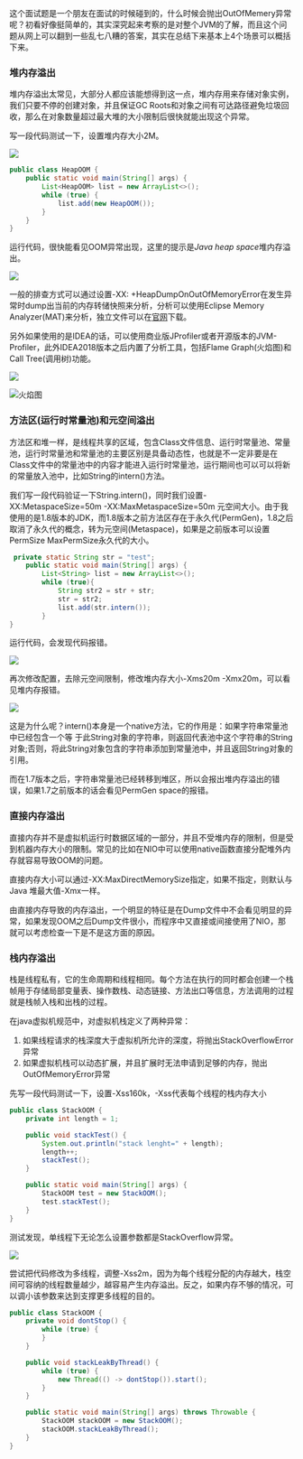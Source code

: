 这个面试题是一个朋友在面试的时候碰到的，什么时候会抛出OutOfMemery异常呢？初看好像挺简单的，其实深究起来考察的是对整个JVM的了解，而且这个问题从网上可以翻到一些乱七八糟的答案，其实在总结下来基本上4个场景可以概括下来。

### 堆内存溢出

堆内存溢出太常见，大部分人都应该能想得到这一点，堆内存用来存储对象实例，我们只要不停的创建对象，并且保证GC Roots和对象之间有可达路径避免垃圾回收，那么在对象数量超过最大堆的大小限制后很快就能出现这个异常。

写一段代码测试一下，设置堆内存大小2M。

![](https://tva1.sinaimg.cn/large/007S8ZIlgy1girkrvfbidj314u0bk77z.jpg)

``` java
public class HeapOOM {
    public static void main(String[] args) {
        List<HeapOOM> list = new ArrayList<>();
        while (true) {
            list.add(new HeapOOM());
        }
    }
}
```

运行代码，很快能看见OOM异常出现，这里的提示是*Java heap space*堆内存溢出。

![](https://tva1.sinaimg.cn/large/007S8ZIlgy1girksj1l3jj30x80cs14h.jpg)

一般的排查方式可以通过设置-XX: +HeapDumpOnOutOfMemoryError在发生异常时dump出当前的内存转储快照来分析，分析可以使用Eclipse Memory Analyzer(MAT)来分析，独立文件可以在[官网](https://www.eclipse.org/mat/downloads.php)下载。

另外如果使用的是IDEA的话，可以使用商业版JProfiler或者开源版本的JVM-Profiler，此外IDEA2018版本之后内置了分析工具，包括Flame Graph(火焰图)和Call Tree(调用树)功能。

![](https://tva1.sinaimg.cn/large/007S8ZIlly1gism2uta79j30ms05yjui.jpg)

![火焰图](https://tva1.sinaimg.cn/large/007S8ZIlly1gism4npf5cj31kp0u0k6t.jpg)



### 方法区(运行时常量池)和元空间溢出

方法区和堆一样，是线程共享的区域，包含Class文件信息、运行时常量池、常量池，运行时常量池和常量池的主要区别是具备动态性，也就是不一定非要是在Class文件中的常量池中的内容才能进入运行时常量池，运行期间也可以可以将新的常量放入池中，比如String的intern()方法。

我们写一段代码验证一下String.intern()，同时我们设置-XX:MetaspaceSize=50m -XX:MaxMetaspaceSize=50m 元空间大小。由于我使用的是1.8版本的JDK，而1.8版本之前方法区存在于永久代(PermGen)，1.8之后取消了永久代的概念，转为元空间(Metaspace)，如果是之前版本可以设置PermSize MaxPermSize永久代的大小。

```java
 private static String str = "test";
    public static void main(String[] args) {
        List<String> list = new ArrayList<>();
        while (true){
            String str2 = str + str;
            str = str2;
            list.add(str.intern());
        }
}
```

运行代码，会发现代码报错。

![](https://tva1.sinaimg.cn/large/007S8ZIlgy1gisqp0ki1tj30tw05o3za.jpg)

再次修改配置，去除元空间限制，修改堆内存大小-Xms20m -Xmx20m，可以看见堆内存报错。

![](https://tva1.sinaimg.cn/large/007S8ZIlgy1gisqr3lrmnj317c07ugvv.jpg)

这是为什么呢？intern()本身是一个native方法，它的作用是：如果字符串常量池中已经包含一个等 于此String对象的字符串，则返回代表池中这个字符串的String对象;否则，将此String对象包含的字符串添加到常量池中，并且返回String对象的引用。

而在1.7版本之后，字符串常量池已经转移到堆区，所以会报出堆内存溢出的错误，如果1.7之前版本的话会看见PermGen space的报错。



### 直接内存溢出

直接内存并不是虚拟机运行时数据区域的一部分，并且不受堆内存的限制，但是受到机器内存大小的限制。常见的比如在NIO中可以使用native函数直接分配堆外内存就容易导致OOM的问题。

直接内存大小可以通过-XX:MaxDirectMemorySize指定，如果不指定，则默认与Java 堆最大值-Xmx一样。

由直接内存导致的内存溢出，一个明显的特征是在Dump文件中不会看见明显的异常，如果发现OOM之后Dump文件很小，而程序中又直接或间接使用了NIO，那就可以考虑检查一下是不是这方面的原因。



### 栈内存溢出

栈是线程私有，它的生命周期和线程相同。每个方法在执行的同时都会创建一个栈帧用于存储局部变量表、操作数栈、动态链接、方法出口等信息，方法调用的过程就是栈帧入栈和出栈的过程。

在java虚拟机规范中，对虚拟机栈定义了两种异常：

1. 如果线程请求的栈深度大于虚拟机所允许的深度，将抛出StackOverflowError异常
2. 如果虚拟机栈可以动态扩展，并且扩展时无法申请到足够的内存，抛出OutOfMemoryError异常

先写一段代码测试一下，设置-Xss160k，-Xss代表每个线程的栈内存大小

```java
public class StackOOM {
    private int length = 1;

    public void stackTest() {
        System.out.println("stack lenght=" + length);
        length++;
        stackTest();
    }

    public static void main(String[] args) {
        StackOOM test = new StackOOM();
        test.stackTest();
    }
}
```

测试发现，单线程下无论怎么设置参数都是StackOverflow异常。

![](https://tva1.sinaimg.cn/large/007S8ZIlgy1gitgkoumysj31qm0ck1dk.jpg)

尝试把代码修改为多线程，调整-Xss2m，因为为每个线程分配的内存越大，栈空间可容纳的线程数量越少，越容易产生内存溢出。反之，如果内存不够的情况，可以调小该参数来达到支撑更多线程的目的。

```java
public class StackOOM {
    private void dontStop() {
        while (true) {
        }
    }

    public void stackLeakByThread() {
        while (true) {
            new Thread(() -> dontStop()).start();
        }
    }

    public static void main(String[] args) throws Throwable {
        StackOOM stackOOM = new StackOOM();
        stackOOM.stackLeakByThread();
    }
}
```


